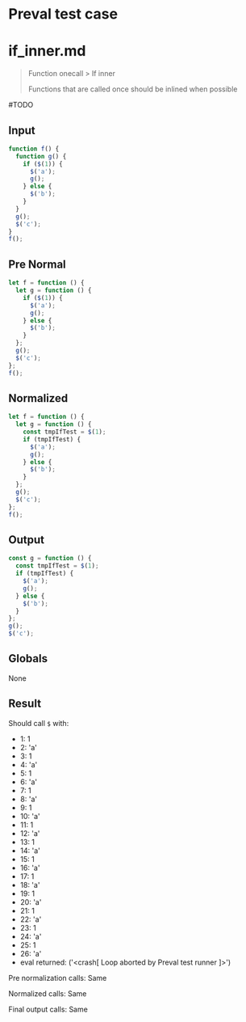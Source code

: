 # Preval test case

# if_inner.md

> Function onecall > If inner
>
> Functions that are called once should be inlined when possible

#TODO

## Input

`````js filename=intro
function f() {
  function g() {
    if ($(1)) {
      $('a');
      g();
    } else {
      $('b');
    }
  }
  g();
  $('c');
}
f();
`````

## Pre Normal

`````js filename=intro
let f = function () {
  let g = function () {
    if ($(1)) {
      $('a');
      g();
    } else {
      $('b');
    }
  };
  g();
  $('c');
};
f();
`````

## Normalized

`````js filename=intro
let f = function () {
  let g = function () {
    const tmpIfTest = $(1);
    if (tmpIfTest) {
      $('a');
      g();
    } else {
      $('b');
    }
  };
  g();
  $('c');
};
f();
`````

## Output

`````js filename=intro
const g = function () {
  const tmpIfTest = $(1);
  if (tmpIfTest) {
    $('a');
    g();
  } else {
    $('b');
  }
};
g();
$('c');
`````

## Globals

None

## Result

Should call `$` with:
 - 1: 1
 - 2: 'a'
 - 3: 1
 - 4: 'a'
 - 5: 1
 - 6: 'a'
 - 7: 1
 - 8: 'a'
 - 9: 1
 - 10: 'a'
 - 11: 1
 - 12: 'a'
 - 13: 1
 - 14: 'a'
 - 15: 1
 - 16: 'a'
 - 17: 1
 - 18: 'a'
 - 19: 1
 - 20: 'a'
 - 21: 1
 - 22: 'a'
 - 23: 1
 - 24: 'a'
 - 25: 1
 - 26: 'a'
 - eval returned: ('<crash[ Loop aborted by Preval test runner ]>')

Pre normalization calls: Same

Normalized calls: Same

Final output calls: Same
